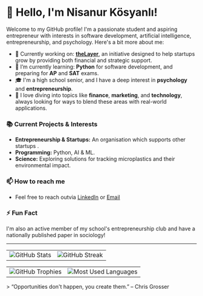 # 👋 Hello, I'm Nisanur Kösyanlı!

Welcome to my GitHub profile! I'm a passionate student and aspiring entrepreneur with interests in software development, artificial intelligence, entrepreneurship, and psychology. Here's a bit more about me:

- 🔭 Currently working on: **[theLayer](https://www.linkedin.com/company/the-layer-corporation/)**, an initiative designed to help startups grow by providing both financial and strategic support.
- 🌱 I’m currently learning: **Python** for software development, and preparing for **AP** and **SAT** exams.
- 🎓 I'm a high school senior, and I have a deep interest in **psychology** and **entrepreneurship**.
- 📖 I love diving into topics like **finance**, **marketing**, and **technology**, always looking for ways to blend these areas with real-world applications.

### 📚 Current Projects & Interests
- **Entrepreneurship & Startups:** An organisation which supports other startups .
- **Programming:** Python, AI & ML.
- **Science:** Exploring solutions for tracking microplastics and their environmental impact.

### 📫 How to reach me
- Feel free to reach outvia [LinkedIn](https://www.linkedin.com/in/nisanur-k%C3%B6syanl%C4%B1) or [Email](mailto:nisanurkosyanli@gmail.com)

### ⚡ Fun Fact
I'm also an active member of my school's entrepreneurship club and have a nationally published paper in sociology!

---
<table>
  <tr>
    <td>
      <img src="https://github-readme-stats.vercel.app/api?username=sudeerzurumlu&theme=dark&hide_border=false&include_all_commits=true&count_private=true" alt="GitHub Stats">
    </td>
    <td>
      <img src="https://github-readme-streak-stats.herokuapp.com/?user=CheryMinkyy&theme=dark&hide_border=false" alt="GitHub Streak">
    </td>
  </tr>
</table>
<table>
  <tr>
    <td>
      <img src="https://github-profile-trophy.vercel.app/?username=CheryMinkyy&theme=darkhub&no-frame=true&no-bg=true&row=1&column=6" alt="GitHub Trophies">
    </td>
    <td>
      <img src="https://github-readme-stats.vercel.app/api/top-langs/?username=CheryMinkyy&theme=dark&hide_border=false&layout=compact" alt="Most Used Languages">
    </td>
  </tr>
</table>
> “Opportunities don't happen, you create them.” – Chris Grosser
